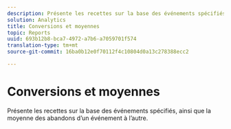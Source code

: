 ```yaml
---
description: Présente les recettes sur la base des événements spécifiés, ainsi que la moyenne des abandons d’un événement à l’autre.
solution: Analytics
title: Conversions et moyennes
topic: Reports
uuid: 693b12b8-bca7-4972-a7b6-a7059701f574
translation-type: tm+mt
source-git-commit: 16ba0b12e0f70112f4c10804d0a13c278388ecc2

---
```



# Conversions et moyennes

Présente les recettes sur la base des événements spécifiés, ainsi que la moyenne des abandons d’un événement à l’autre.

